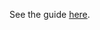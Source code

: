 See the guide [here](https://hazelcast-guides.github.io/guides-site/caching-springboot/index.html).
